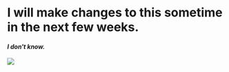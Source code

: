 # I will make changes to this sometime in the next few weeks.
#### *I don't know.*

<img src="https://discordapp.com/api/guilds/333211307635507201/widget.png?style=shield">
